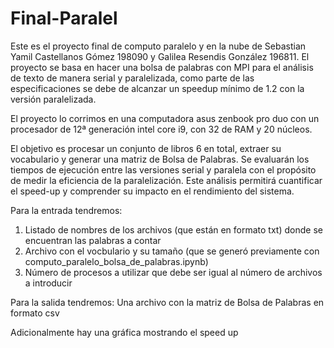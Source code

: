 # Final-Paralel

Este es el proyecto final de computo paralelo y en la nube de Sebastian Yamil Castellanos Gómez 198090 y Galilea Resendis González 196811. El proyecto se basa en hacer una bolsa de palabras con MPI para el análisis de texto de manera serial y paralelizada, como parte de las especificaciones se debe de alcanzar un speedup mínimo de 1.2 con la versión paralelizada.

El proyecto lo corrimos en una computadora asus zenbook pro duo con un procesador de 12ª generación intel core i9, con 32 de RAM y 20 núcleos.

El objetivo es procesar un conjunto de libros 6 en total, extraer su vocabulario y generar una matriz de Bolsa de Palabras. Se evaluarán los tiempos de ejecución entre las versiones serial y paralela con el propósito de medir la eficiencia de la paralelización. Este análisis permitirá cuantificar el speed-up y comprender su impacto en el rendimiento del sistema.

Para la entrada tendremos: 
1) Listado de nombres de los archivos (que están en formato txt) donde se encuentran las palabras a contar 
2) Archivo con el vocbulario y su tamaño (que se generó previamente con computo_paralelo_bolsa_de_palabras.ipynb)
3) Número de procesos a utilizar que debe ser igual al número de archivos a introducir 

Para la salida tendremos:
Una archivo con la matriz de Bolsa de Palabras en formato csv 

Adicionalmente hay una gráfica mostrando el speed up 

